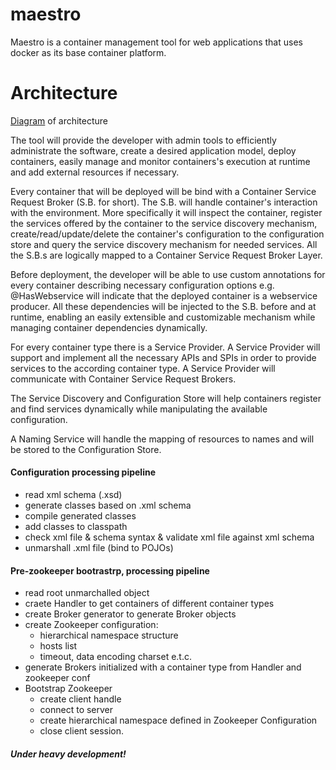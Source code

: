 # maestro
Maestro is a container management tool for web applications that uses docker as its base container platform. 

# Architecture

[Diagram](architecture_v1.0.png) of architecture

The tool will provide the developer with admin tools to efficiently administrate the software, create a desired application model,  deploy containers, easily manage and monitor containers's execution at runtime and add external resources if necessary. 

Every container that will be deployed will be bind with a Container Service Request Broker (S.B. for short). The S.B. will handle container's interaction with the environment. More specifically it will inspect the container, register the services offered by the container to the service discovery mechanism, create/read/update/delete the container's configuration to the configuration store and query the service discovery mechanism for needed services. All the S.B.s are logically mapped to a Container Service Request Broker Layer.

Before deployment, the developer will be able to use custom annotations for every container describing necessary configuration options e.g. @HasWebservice will indicate that the deployed container is a webservice producer. All these dependencies will be injected to the S.B. before and at runtime, enabling an easily extensible and customizable mechanism while managing container dependencies dynamically.

For every container type there is a Service Provider. A Service Provider will support and implement all the necessary APIs and SPIs in order to provide services to the according container type. A Service Provider will communicate with Container Service Request Brokers. 

The Service Discovery and Configuration Store will help containers register and find services dynamically while manipulating the available configuration.

A Naming Service will handle the mapping of resources to names and will be stored to the Configuration Store.

#### Configuration processing pipeline
* read xml schema (.xsd)
* generate classes based on .xml schema
* compile generated classes
* add classes to classpath
* check xml file & schema syntax & validate xml file against xml schema
* unmarshall .xml file (bind to POJOs)

#### Pre-zookeeper bootrastrp, processing pipeline
* read root unmarchalled object
* craete Handler to get containers of different container types
* create Broker generator to generate Broker objects
* create Zookeeper configuration: 
    * hierarchical namespace structure
    * hosts list
    * timeout, data encoding charset e.t.c.
* generate Brokers initialized with a container type from Handler and zookeeper conf
* Bootstrap Zookeeper
   * create client handle
   * connect to server
   * create hierarchical namespace defined in Zookeeper Configuration
   * close client session.

##### Under heavy development!


